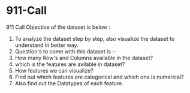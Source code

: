# 911-Call
911 Call
Objective of the dataset is below :
1. To analyze the dataset step by step, also visualize the dataset to understand in better way.
2. Question's to come with this dataset is :- 
3. How many Row's and Columns available in the dataset?
4. which is the features are avilable in dataset?
5. How features we can visualize?
6. Find out which features are categorical and which one is numerical?
7. Also find out the Datatypes of each feature.
